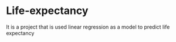 # Life-expectancy
It is a project that is used linear regression as a model to predict life expectancy
